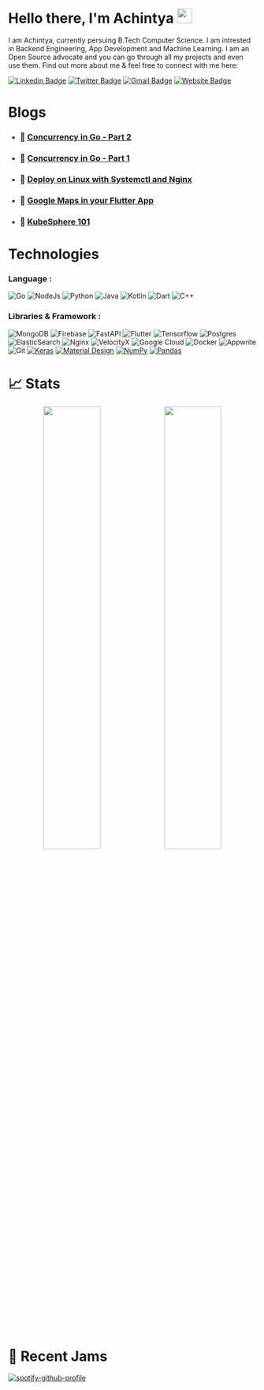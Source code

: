 # Hello there, I'm Achintya <img src="https://raw.githubusercontent.com/aemmadi/aemmadi/master/wave.gif" width="30px">


I am Achintya, currently persuing B.Tech Computer Science. I am intrested in Backend Engineering, App Development and Machine Learning. I am an Open Source advocate and you can go through all my projects and even use them. Find out more about me & feel free to connect with me here:

[![Linkedin Badge](https://img.shields.io/badge/-Achintya-darkblue?style=flat-square&logo=Linkedin&logoColor=white&link=https://www.linkedin.com/in/achintya-singh-4b4563200/)](https://www.linkedin.com/in/achintya-singh-4b4563200/)
[![Twitter Badge](https://img.shields.io/badge/-Achintya-blue?style=flat-square&logo=twitter&logoColor=white&link=https://twitter.com/achintya2205)](https://twitter.com/achintya2205)
[![Gmail Badge](https://img.shields.io/badge/-achintya22052000@gmail.com-c14438?style=flat-square&logo=Gmail&logoColor=white&link=mailto:achintya22052000@gmail.com)](mailto:achintya22052000@gmail.com)
[![Website Badge](https://img.shields.io/badge/-Portfolio-grey?style=flat-square&logo=Github&logoColor=white&link=https://achintya-7.github.io/)](https://achintya-7.vercel.app/)

# Blogs
<!-- BLOGPOSTS:START -->
 - ### 🌮 [Concurrency in Go - Part 2](https://achintya-7.hashnode.dev/concurrency-in-go-part-2)
 - ### 🚀 [Concurrency in Go - Part 1](https://achintya-7.hashnode.dev/concurrency-in-go-part-1)
 - ### 💯 [Deploy on Linux with Systemctl and Nginx](https://achintya-7.hashnode.dev/deploy-on-linux-with-systemctl-and-nginx)
 - ### 🌮 [Google Maps in your Flutter App](https://achintya-7.hashnode.dev/google-maps-in-your-flutter-app)
 - ### 🚀 [KubeSphere 101](https://achintya-7.hashnode.dev/kubesphere-101)<!-- BLOGPOSTS:END -->

# Technologies

### Language :
![Go](https://img.shields.io/badge/go-%2300ADD8.svg?style=for-the-badge&logo=go&logoColor=white)
![NodeJs](https://img.shields.io/badge/node.js%20support-8-brightgreen.svg)
![Python](https://img.shields.io/badge/-Python-black?style=flat-square&logo=Python)
![Java](https://img.shields.io/badge/-java-darkblue?style=flat-square&logo=java)
![Kotlin](https://img.shields.io/badge/-Kotlin-black?style=flat-square&logo=Kotlin)
![Dart](https://img.shields.io/badge/-Dart-blue?style=flat-square&logo=Dart)
![C++](https://img.shields.io/badge/-C++-00599C?style=flat-square&logo=c)



### Libraries & Framework :

![MongoDB](https://img.shields.io/badge/MongoDB-%234ea94b.svg?style=for-the-badge&logo=mongodb&logoColor=white)
![Firebase](https://img.shields.io/badge/Firebase-039BE5?style=for-the-badge&logo=Firebase&logoColor=white)
![FastAPI](https://img.shields.io/badge/FastAPI-005571?style=for-the-badge&logo=fastapi)
![Flutter](https://img.shields.io/badge/-Flutter-blue?style=flat-square&logo=Flutter)
![Tensorflow](https://img.shields.io/badge/-Tensorflow-white?style=flat-square&logo=tensorflow)
![Postgres](https://img.shields.io/badge/postgres-%23316192.svg?style=for-the-badge&logo=postgresql&logoColor=white)
![ElasticSearch](https://img.shields.io/badge/-ElasticSearch-005571?style=flat-square&logo=elasticsearch)
![Nginx](https://img.shields.io/badge/nginx-%23009639.svg?style=for-the-badge&logo=nginx&logoColor=white)
![VelocityX](https://img.shields.io/badge/-VelocityX-E10098?style=flat-square&logo=VelocityX)
![Google Cloud](https://img.shields.io/badge/Google%20Cloud-black?style=flat-square&logo=google-cloud)
![Docker](https://img.shields.io/badge/-Docker-black?style=flat-square&logo=docker)
![Appwrite](https://img.shields.io/badge/-Appwrite-white?style=flat-square&logo=Appwrite)
![Git](https://img.shields.io/badge/-Git-black?style=flat-square&logo=git)
<a href="#"><img alt="Keras" src="https://img.shields.io/badge/Keras%20-%23D00000.svg?logo=Keras&logoColor=white"></a>
<a href="#"><img alt="Material Design" src="https://img.shields.io/badge/Material%20Design%20-%230081CB.svg?logo=material-design&logoColor=white"></a>
<a href="#"><img alt="NumPy" src="https://img.shields.io/badge/Numpy%20-%23013243.svg?logo=numpy&logoColor=white"></a>
<a href="#"><img alt="Pandas" src="https://img.shields.io/badge/Pandas%20-%23150458.svg?logo=pandas&logoColor=white"></a>

# 📈 Stats
<p align="center">
	
  <img width="48%" src="https://github-readme-stats.vercel.app/api?username=achintya-7&show_icons=true&theme=tokyonight" />
  <img width="48%" src="https://github-readme-streak-stats.herokuapp.com/?user=achintya-7&theme=tokyonight" />
</p>

# :musical_note: Recent Jams
[![spotify-github-profile](https://spotify-github-profile.vercel.app/api/view?uid=22rwq3xgfxaeiogrerlrhqwjy&cover_image=true&theme=novatorem&bar_color=53b14f&bar_color_cover=false)](https://spotify-github-profile.vercel.app/api/view?uid=22rwq3xgfxaeiogrerlrhqwjy&redirect=true)



